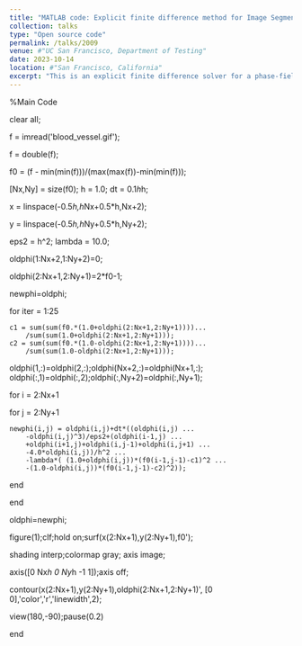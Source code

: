```yaml
---
title: "MATLAB code: Explicit finite difference method for Image Segmentation"
collection: talks
type: "Open source code"
permalink: /talks/2009
venue: #"UC San Francisco, Department of Testing"
date: 2023-10-14
location: #"San Francisco, California"
excerpt: "This is an explicit finite difference solver for a phase-field model of image segmentation. The MATLAB codes are pasted here. <br/><img src='/images/segmen1.png' width='360px'>"
---
```


%Main Code

clear all;

f = imread('blood_vessel.gif');

f = double(f);

f0 = (f - min(min(f)))/(max(max(f))-min(min(f)));

[Nx,Ny] = size(f0); h = 1.0; dt = 0.1*h*h;

x = linspace(-0.5*h,h*Nx+0.5*h,Nx+2);

y = linspace(-0.5*h,h*Ny+0.5*h,Ny+2);

eps2 = h^2; lambda = 10.0;

oldphi(1:Nx+2,1:Ny+2)=0;

oldphi(2:Nx+1,2:Ny+1)=2*f0-1;

newphi=oldphi;

for iter = 1:25

    c1 = sum(sum(f0.*(1.0+oldphi(2:Nx+1,2:Ny+1))))...
        /sum(sum(1.0+oldphi(2:Nx+1,2:Ny+1)));
    c2 = sum(sum(f0.*(1.0-oldphi(2:Nx+1,2:Ny+1))))...
        /sum(sum(1.0-oldphi(2:Nx+1,2:Ny+1)));
oldphi(1,:)=oldphi(2,:);oldphi(Nx+2,:)=oldphi(Nx+1,:);
oldphi(:,1)=oldphi(:,2);oldphi(:,Ny+2)=oldphi(:,Ny+1);

for i = 2:Nx+1

  for j = 2:Ny+1
  
    newphi(i,j) = oldphi(i,j)+dt*((oldphi(i,j) ...
        -oldphi(i,j)^3)/eps2+(oldphi(i-1,j) ...
        +oldphi(i+1,j)+oldphi(i,j-1)+oldphi(i,j+1) ...
        -4.0*oldphi(i,j))/h^2 ...
        -lambda*( (1.0+oldphi(i,j))*(f0(i-1,j-1)-c1)^2 ...
        -(1.0-oldphi(i,j))*(f0(i-1,j-1)-c2)^2));
        
  end
  
end

oldphi=newphi;

figure(1);clf;hold on;surf(x(2:Nx+1),y(2:Ny+1),f0');

shading interp;colormap gray; axis image;

axis([0 Nx*h 0 Ny*h -1 1]);axis off;

contour(x(2:Nx+1),y(2:Ny+1),oldphi(2:Nx+1,2:Ny+1)', [0 0],'color','r','linewidth',2);

view(180,-90);pause(0.2)

end
